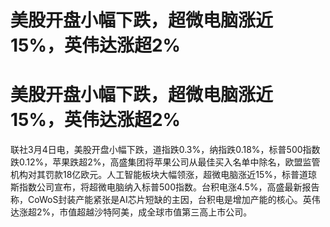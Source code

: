 # 美股开盘小幅下跌，超微电脑涨近15%，英伟达涨超2%

# 美股开盘小幅下跌，超微电脑涨近15%，英伟达涨超2%

联社3月4日电，美股开盘小幅下跌，道指跌0.3%，纳指跌0.18%，标普500指数跌0.12%，苹果跌超2%，高盛集团将苹果公司从最佳买入名单中除名，欧盟监管机构对其罚款18亿欧元。人工智能板块大幅领涨，超微电脑涨近15%，标普道琼斯指数公司宣布，将超微电脑纳入标普500指数。台积电涨4.5%，高盛最新报告称，CoWoS封装产能紧张是AI芯片短缺的主因，台积电是增加产能的核心。英伟达涨超2%，市值超越沙特阿美，成全球市值第三高上市公司。

